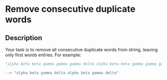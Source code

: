 # Remove consecutive duplicate words

## Description

Your task is to remove all consecutive duplicate words from string, leaving only first words entries. For example:

```python
"alpha beta beta gamma gamma gamma delta alpha beta beta gamma gamma gamma delta"

--> "alpha beta gamma delta alpha beta gamma delta"
```
